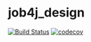 # job4j_design
[![Build Status](https://app.travis-ci.com/alexlife9/job4j_design.svg?branch=master)](https://app.travis-ci.com/alexlife9/job4j_design)
[![codecov](https://codecov.io/gh/alexlife9/job4j_design/branch/master/graph/badge.svg?token=BZIC6ATOQS)](https://codecov.io/gh/alexlife9/job4j_design)
